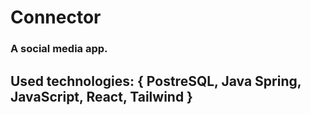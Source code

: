 # Connector
###
### A social media app.
###
## Used technologies: { PostreSQL, Java Spring, JavaScript, React, Tailwind }
